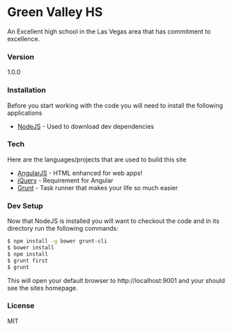 # Green Valley HS
An Excellent high school in the Las Vegas area that has commitment to excellence.

### Version
1.0.0

### Installation
Before you start working with the code you will need to install the following applications

* [NodeJS] - Used to download dev dependencies

### Tech
Here are the languages/projects that are used to build this site
* [AngularJS] - HTML enhanced for web apps!
* [jQuery] - Requirement for Angular
* [Grunt] - Task runner that makes your life so much easier
 
### Dev Setup
Now that NodeJS is installed you will want to checkout the code and in its directory run the following commands:

```sh
$ npm install -g bower grunt-cli
$ bower install
$ npm install
$ grunt first
$ grunt
```
This will open your default browser to http://localhost:9001 and your should see the sites homepage. 

### License
MIT

[NodeJS]:http://nodejs.org
[Grunt]:http://gruntjs.com
[AngularJS]:http://angularjs.org
[jQuery]:http://jquery.com
